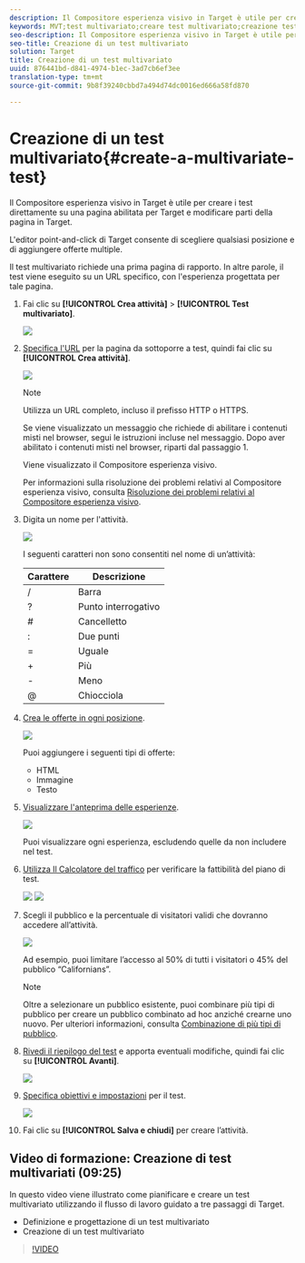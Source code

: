 ```yaml
---
description: Il Compositore esperienza visivo in Target è utile per creare i test direttamente su una pagina abilitata per Target e modificare parti della pagina in Target.
keywords: MVT;test multivariato;creare test multivariato;creazione test multivariato;creare MVT;creazione MVT;come MVT;come test multivariato
seo-description: Il Compositore esperienza visivo in Target è utile per creare i test direttamente su una pagina abilitata per Target e modificare parti della pagina in Target.
seo-title: Creazione di un test multivariato
solution: Target
title: Creazione di un test multivariato
uuid: 876441bd-d841-4974-b1ec-3ad7cb6ef3ee
translation-type: tm+mt
source-git-commit: 9b8f39240cbbd7a494d74dc0016ed666a58fd870

---
```



# Creazione di un test multivariato{#create-a-multivariate-test}

Il Compositore esperienza visivo in Target è utile per creare i test direttamente su una pagina abilitata per Target e modificare parti della pagina in Target.

L&#39;editor point-and-click di Target consente di scegliere qualsiasi posizione e di aggiungere offerte multiple.

Il test multivariato richiede una prima pagina di rapporto. In altre parole, il test viene eseguito su un URL specifico, con l&#39;esperienza progettata per tale pagina.

1. Fai clic su **[!UICONTROL Crea attività]** &gt; **[!UICONTROL Test multivariato]**.

   ![](assets/create_mvt.png)

1. [Specifica l&#39;URL](../../../c-activities/c-multivariate-testing/t-create-multivariate-test/url.md#concept_C12E4A85FF3B4E518E3110F6CF1AF9C0) per la pagina da sottoporre a test, quindi fai clic su **[!UICONTROL Crea attività]**.

   ![](assets/url.png)

   >[!NOTE]
   >
   >Utilizza un URL completo, incluso il prefisso HTTP o HTTPS.

   Se viene visualizzato un messaggio che richiede di abilitare i contenuti misti nel browser, segui le istruzioni incluse nel messaggio. Dopo aver abilitato i contenuti misti nel browser, riparti dal passaggio 1.

   Viene visualizzato il Compositore esperienza visivo.

   Per informazioni sulla risoluzione dei problemi relativi al Compositore esperienza visivo, consulta [Risoluzione dei problemi relativi al Compositore esperienza visivo](../../../c-experiences/c-visual-experience-composer/r-troubleshoot-composer/troubleshoot-composer.md#reference_77743144F10143A3A89D56E116D296E4).
1. Digita un nome per l&#39;attività.

   ![](assets/activityname.png)

   I seguenti caratteri non sono consentiti nel nome di un’attività:

   | Carattere | Descrizione |
   |--- |--- |
   | / | Barra |
   | ? | Punto interrogativo |
   | # | Cancelletto |
   | : | Due punti |
   | = | Uguale |
   | + | Più |
   | - | Meno |
   | @ | Chiocciola |

1. [Crea le offerte in ogni posizione](../../../c-activities/c-multivariate-testing/t-create-multivariate-test/add-offers.md#concept_DCE6B45C30F7419B8EC17AFDEE8D8AA6).

   ![](assets/editoffers.png)

   Puoi aggiungere i seguenti tipi di offerte:

   * HTML
   * Immagine 
   * Testo

1. [Visualizzare l&#39;anteprima delle esperienze](../../../c-activities/c-multivariate-testing/t-create-multivariate-test/preview-experiences.md#task_21A700587E88453A9FC2210C0DE53A28).

   ![](assets/preview.png)

   Puoi visualizzare ogni esperienza, escludendo quelle da non includere nel test.
1. [Utilizza Il Calcolatore del traffico](../../../c-activities/c-multivariate-testing/t-create-multivariate-test/traffic-estimator.md#task_71AA6922AFD447EA8C5E610A78ABA714) per verificare la fattibilità del piano di test.

   ![](assets/estimator.png)  ![](assets/estimator2.png)

1. Scegli il pubblico e la percentuale di visitatori validi che dovranno accedere all’attività.

   ![](assets/mvt_audperc.png)

   Ad esempio, puoi limitare l’accesso al 50% di tutti i visitatori o 45% del pubblico “Californians”.

   >[!NOTE]
   >
   >Oltre a selezionare un pubblico esistente, puoi combinare più tipi di pubblico per creare un pubblico combinato ad hoc anziché crearne uno nuovo. Per ulteriori informazioni, consulta [Combinazione di più tipi di pubblico](../../../c-target/combining-multiple-audiences.md#concept_A7386F1EA4394BD2AB72399C225981E5).

1. [Rivedi il riepilogo del test](../../../c-activities/c-multivariate-testing/t-create-multivariate-test/test-summary.md#reference_971AB225963A4DC18EEB5B0E20F0A4A7) e apporta eventuali modifiche, quindi fai clic su **[!UICONTROL Avanti]**.

   ![](assets/mvtflow.png)

1. [Specifica obiettivi e impostazioni](../../../c-activities/c-multivariate-testing/t-create-multivariate-test/goals-and-settings.md#reference_B25389FD6F3A4989801E740364B089CC) per il test.

   ![](assets/settings.png)

1. Fai clic su **[!UICONTROL Salva e chiudi]** per creare l’attività.

## Video di formazione: Creazione di test multivariati (09:25)

In questo video viene illustrato come pianificare e creare un test multivariato utilizzando il flusso di lavoro guidato a tre passaggi di Target.

* Definizione e progettazione di un test multivariato
* Creazione di un test multivariato

>[!VIDEO](https://video.tv.adobe.com/v/17395)
